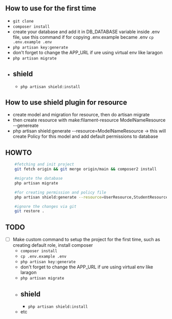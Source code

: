 ## How to use for the first time
- ``` git clone ```
- ``` composer install ```
- create your database and add it in DB_DATABASE variable inside .env file, use this command if for copying .env.example became .env ``` cp .env.example .env ```
- ``` php artisan key:generate ```
- don't forget to change the APP_URL if ure using virtual env like laragon
- ``` php artisan migrate ```
- ## shield
    - ``` php artisan shield:install ```

## How to use shield plugin for resource
- create model and migration for resource, then do artisan migrate
- then create resource with make:filament-resource ModelNameResource --genereate
- php artisan shield:generate --resource=ModelNameResource -> this will create Policy for this model and add default permissions to database



## HOWTO
```bash
    #fetching and init project
    git fetch origin && git merge origin/main && composer2 install

    #migrate the database
    php artisan migrate

    #for creating permission and policy file 
    php artisan shield:generate --resource=UserResource,StudentResource,CompanyResource,ClassroomResource,SubjectResource

    #ignore the changes via git
    git restore .

```


## TODO
- [ ] Make custom command to setup the project for the first time, such as creating default role, install composer
    - ``` composer install ```
    - ``` cp .env.example .env ```
    - ``` php artisan key:generate ```
    - don't forget to change the APP_URL if ure using virtual env like laragon
    - ``` php artisan migrate ```
    - ## shield
        - ``` php artisan shield:install ```
    - etc
